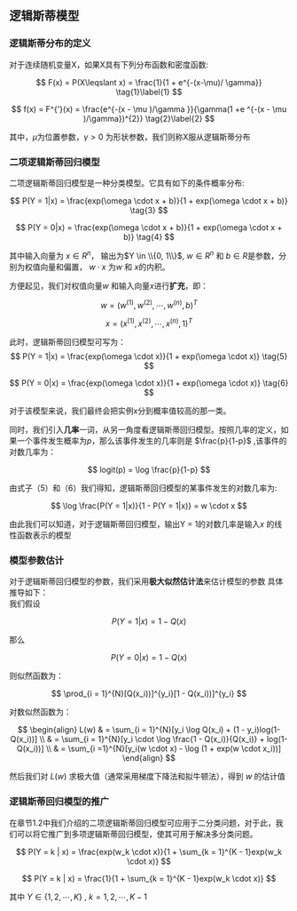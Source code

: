 ##  逻辑斯蒂模型
### 逻辑斯蒂分布的定义
对于连续随机变量X，如果X具有下列分布函数和密度函数:

$$ 
F(x) = P(X\leqslant x) = \frac{1}{1 + e^{-(x-\mu)/ \gamma}} \tag{1}\label{1}
$$

$$ 
f(x) = F^{'}(x) = \frac{e^{-(x - \mu )/\gamma }}{\gamma(1 +e ^{-(x - \mu )/\gamma})^{2}} \tag{2}\label{2}
$$

其中，$\mu$为位置参数，$\gamma>0$ 为形状参数，我们则称X服从逻辑斯蒂分布
### 二项逻辑斯蒂回归模型
二项逻辑斯蒂回归模型是一种分类模型。它具有如下的条件概率分布:

$$
P(Y = 1|x) = \frac{exp(\omega \cdot x + b)}{1 + exp(\omega \cdot x + b)} \tag{3}
$$

$$
P(Y = 0|x) = \frac{exp(\omega \cdot x + b)}{1 + exp(\omega \cdot x + b)} \tag{4}
$$ 

其中输入向量为 $x \in R^{n}$， 输出为$Y \in \\{0, 1\\}$, $w \in R^{n}$ 和 $b \in R$是参数，分别为权值向量和偏置， $w\cdot x$ 为$w$ 和 $x$的内积。  

方便起见，我们对权值向量$w$ 和输入向量$x$进行**扩充**，即：  

$$ w = (w^{(1)}, w^{(2)}, \cdots,w^{(n)},b)^{T} $$

$$ x = (x^{(1)}, x^{(2)}, \cdots,x^{(n)},1)^{T} $$ 

此时，逻辑斯蒂回归模型可写为：  
$$
P(Y = 1|x) = \frac{exp(\omega \cdot x)}{1 + exp(\omega \cdot x)} \tag{5}
$$

$$
P(Y = 0|x) = \frac{exp(\omega \cdot x)}{1 + exp(\omega \cdot x)} \tag{6}
$$ 

对于该模型来说，我们最终会把实例x分到概率值较高的那一类。

同时，我们引入**几率**一词，从另一角度看逻辑斯蒂回归模型。按照几率的定义，如果一个事件发生概率为$p$，那么该事件发生的几率则是 $\frac{p}{1-p}$ ,该事件的对数几率为：

$$ 
logit(p) = \log \frac{p}{1-p} 
$$

由式子（5）和（6）我们得知，逻辑斯蒂回归模型的某事件发生的对数几率为:  

$$ 
\log \frac{P(Y = 1|x)}{1 - P(Y = 1|x)} = w \cdot x
$$

由此我们可以知道，对于逻辑斯蒂回归模型，输出Y = 1的对数几率是输入$x$ 的线性函数表示的模型
### 模型参数估计
对于逻辑斯蒂回归模型的参数，我们采用**极大似然估计法**来估计模型的参数
具体推导如下：  
我们假设

$$ 
P(Y = 1 | x) = 1 - Q(x) 
$$ 

那么

$$ 
P(Y = 0 | x) = 1 - Q(x) 
$$

则似然函数为：

$$ 
\prod_{i = 1}^{N}[Q(x_i))]^{y_i}[1 - Q(x_i))]^{y_i} 
$$

对数似然函数为：

$$ 
\begin{align} 
L(w) & = \sum_{i = 1}^{N}[y_i \log Q(x_i) + (1 - y_i)log(1-Q(x_i))] \\ 
  & = \sum_{i = 1}^{N}[y_i \cdot \log \frac{1 - Q(x_i)}{Q(x_i)} + log(1-Q(x_i))] \\
  & = \sum_{i =1}^{N}[y_i(w \cdot x) - \log (1 + exp(w \cdot x_i))]
\end{align}
$$

然后我们对 $L(w)$ 求极大值（通常采用梯度下降法和拟牛顿法），得到 $w$ 的估计值
### 逻辑斯蒂回归模型的推广
在章节1.2中我们介绍的二项逻辑斯蒂回归模型可应用于二分类问题，对于此，我们可以将它推广到多项逻辑斯蒂回归模型，使其可用于解决多分类问题。

$$
P(Y = k | x) = \frac{exp(w_k \cdot x)}{1 + \sum_{k = 1}^{K - 1}exp(w_k \cdot x)} 
$$

$$
P(Y = k | x) = \frac{1}{1 + \sum_{k = 1}^{K - 1}exp(w_k \cdot x)} 
$$

其中 $Y \in \{1, 2, \cdots, K\}$ , $k = 1, 2,\cdots, K - 1$
